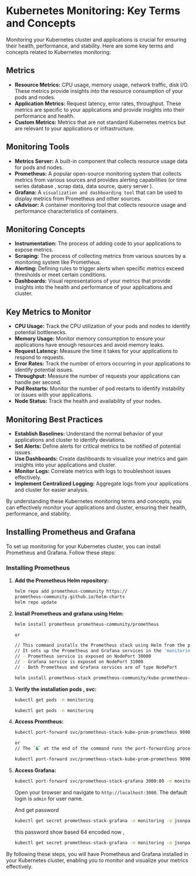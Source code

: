 # Kubernetes Monitoring: Key Terms and Concepts

Monitoring your Kubernetes cluster and applications is crucial for ensuring their health, performance, and stability. Here are some key terms and concepts related to Kubernetes monitoring:

## Metrics

* **Resource Metrics:**  CPU usage, memory usage, network traffic, disk I/O. These metrics provide insights into the resource consumption of your pods and nodes.
* **Application Metrics:** Request latency, error rates, throughput. These metrics are specific to your applications and provide insights into their performance and health.
* **Custom Metrics:**  Metrics that are not standard Kubernetes metrics but are relevant to your applications or infrastructure.

## Monitoring Tools

* **Metrics Server:**  A built-in component that collects resource usage data for pods and nodes.
* **Prometheus:** A popular open-source monitoring system that collects metrics from various sources and provides alerting capabilities  (or time series database , scrap data, data source, query server ).
* **Grafana:**  A `visualization and dashboarding tool` that can be used to display metrics from Prometheus and other sources.
* **cAdvisor:**  A container monitoring tool that collects resource usage and performance characteristics of containers.

## Monitoring Concepts

* **Instrumentation:** The process of adding code to your applications to expose metrics.
* **Scraping:**  The process of collecting metrics from various sources by a monitoring system like Prometheus.
* **Alerting:**  Defining rules to trigger alerts when specific metrics exceed thresholds or meet certain conditions.
* **Dashboards:** Visual representations of your metrics that provide insights into the health and performance of your applications and cluster.

## Key Metrics to Monitor

* **CPU Usage:**  Track the CPU utilization of your pods and nodes to identify potential bottlenecks.
* **Memory Usage:**  Monitor memory consumption to ensure your applications have enough resources and avoid memory leaks.
* **Request Latency:** Measure the time it takes for your applications to respond to requests.
* **Error Rates:**  Track the number of errors occurring in your applications to identify potential issues.
* **Throughput:**  Measure the number of requests your applications can handle per second.
* **Pod Restarts:** Monitor the number of pod restarts to identify instability or issues with your applications.
* **Node Status:**  Track the health and availability of your nodes.

## Monitoring Best Practices

* **Establish Baselines:** Understand the normal behavior of your applications and cluster to identify deviations.
* **Set Alerts:** Define alerts for critical metrics to be notified of potential issues.
* **Use Dashboards:** Create dashboards to visualize your metrics and gain insights into your applications and cluster.
* **Monitor Logs:**  Correlate metrics with logs to troubleshoot issues effectively.
* **Implement Centralized Logging:** Aggregate logs from your applications and cluster for easier analysis.

By understanding these Kubernetes monitoring terms and concepts, you can effectively monitor your applications and cluster, ensuring their health, performance, and stability.
## Installing Prometheus and Grafana

To set up monitoring for your Kubernetes cluster, you can install Prometheus and Grafana. Follow these steps:

### Installing Prometheus

1. **Add the Prometheus Helm repository:**
    ```sh
    helm repo add prometheus-community https://
    prometheus-community.github.io/helm-charts
    helm repo update
    ```

2. **Install Prometheus and grafana using Helm:**
    ```sh
    helm install prometheus prometheus-community/prometheus

    or 

    // This command installs the Prometheus stack using Helm from the prometheus-community repository.
    // It sets up the Prometheus and Grafana services in the 'monitoring' namespace with specific configurations:
    // - Prometheus service is exposed on NodePort 30000
    // - Grafana service is exposed on NodePort 31000
    // - Both Prometheus and Grafana services are of type NodePort

    helm install prometheus-stack prometheus-community/kube-prometheus-stack --namespace monitoring --set prometheus.service.nodePort=30000 --set frafana.service.nodePort=31000 --set grafana.service.type=NodePort --set prometheus.service.type=NodePort 
    ```

3. **Verify the installation pods , svc:**
    ```sh
    kubectl get pods -n monitoring
    
    kubectl get pods -n monitoring
    ```
4. **Access Promtheus:**
    ```sh
    kubectl port-forward svc/prometheus-stack-kube-prom-prometheus 9090:9090 -n monitoring

    or 
    // The `&` at the end of the command runs the port-forwarding process in the background.

    kubectl port-forward svc/prometheus-stack-kube-prom-prometheus 9090:9090 -n monitoring &

    ```

4. **Access Grafana:**
    ```sh
    kubectl port-forward svc/prometheus-stack-grafana 3000:80 -n monitoring &
    ```

    Open your browser and navigate to `http://localhost:3000`. The default login is `admin` for user name.
    
    And get password 
    ```sh
    kubectl get secret prometheus-stack-grafana -n monitoring -o jsonpath="{.data.admin-password}"
    ```

    this password show based 64 encoded now , 
    
    ```sh 
    kubectl get secret prometheus-stack-grafana -n monitoring -o jsonpath="{.data.admin-password}" | base64 --decode
    ```
By following these steps, you will have Prometheus and Grafana installed in your Kubernetes cluster, enabling you to monitor and visualize your metrics effectively.
